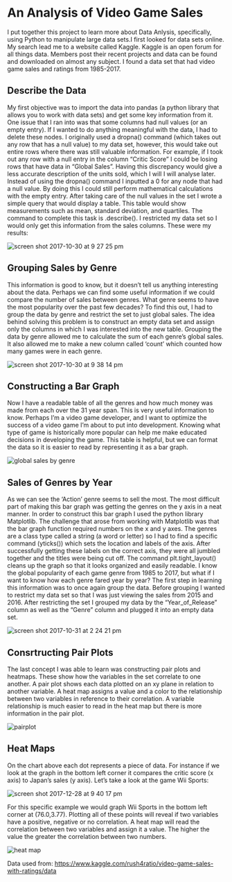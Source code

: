 # An Analysis of Video Game Sales 

I put together this project to learn more about Data Anlysis, specifically, using Python to manipulate large data sets.I first looked for data sets online.  My search lead me to a website called Kaggle.  Kaggle is an open forum for all things data.  Members post their recent projects and data can be found and downloaded on almost any subject.  I found a data set that had video game sales and ratings from 1985-2017. 

## Describe the Data
My first objective was to import the data into pandas (a python library that allows you to work with data sets) and get some key information from it.  One issue that I ran into was that some columns had null values (or an empty entry).  If I wanted to do anything meaningful with the data, I had to delete these nodes.  I originally used a dropna() command (which takes out any row that has a null value) to my data set, however, this would take out entire rows where there was still valuable information. For example, if I took out any row with a null entry in the column “Critic Score” I could be losing rows that have data in “Global Sales”.  Having this discrepancy would give a less accurate description of the units sold, which I will I will analyse later.
Instead of using the dropna() command I inputted a 0 for any node that had a null value. By doing this I could still perform mathematical calculations with the empty entry.  After taking care of the null values in the set I wrote a simple query that would display a table.  This table would show measurements such as mean, standard deviation, and quartiles.  The command to complete this task is .describe().  I restricted my data set so I would only get this information from the sales columns.  These were my results:  

![screen shot 2017-10-30 at 9 27 25 pm](https://user-images.githubusercontent.com/34482822/34427833-5902c068-ec14-11e7-94ca-1be3f91c65f1.png)

## Grouping Sales by Genre
This information is good to know, but it doesn’t tell us anything interesting about the data.  Perhaps we can find some useful information if we could compare the number of sales between genres.  What genre seems to have the most popularity over the past few decades? To find this out, I had to group the data by genre and restrict the set to just global sales.  The idea behind solving this problem is to construct an empty data set and assign only the columns in which I was interested into the new table.  Grouping the data by genre allowed me to calculate the sum of each genre’s global sales.  It also allowed me to make a new column called ‘count’ which counted how many games were in each genre.  

![screen shot 2017-10-30 at 9 38 14 pm](https://user-images.githubusercontent.com/34482822/34427862-a1b09f24-ec14-11e7-936c-b047e8277edb.png)

## Constructing a Bar Graph
Now I have a readable table of all the genres and how much money was made from each over the 31 year span.  This is very useful information to know.  Perhaps I’m a video game developer, and I want to optimize the success of a video game I’m about to put into development.  Knowing what type of game is historically more popular can help me make educated decisions in developing the game.  This table is helpful, but we can format the data so it is easier to read by representing it as a bar graph.  

![global sales by genre](https://user-images.githubusercontent.com/34482822/34427873-c824b4ba-ec14-11e7-9cce-afcc79d9bcc5.png)

## Sales of Genres by Year

As we can see the ‘Action’ genre seems to sell the most.  The most difficult part of making this bar graph was getting the genres on the y axis in a neat manner.  In order to construct this bar graph I used the python library Matplotlib. The challenge that arose from working with Matplotlib was that the bar graph function required numbers on the x and y axes.  The genres are a class type called a string (a word or letter) so I had to find a specific command (yticks()) which sets the location and labels of the axis. After successfully getting these labels on the correct axis, they were all jumbled together and the titles were being cut off.  The command plt.tight_layout() cleans up the graph so that it looks organized and easily readable. 
I know the global popularity of each game genre from 1985 to 2017, but what if I want to know how each genre fared year by year?  The first step in learning this information was to once again group the data.  Before grouping I wanted to restrict my data set so that I was just viewing the sales from 2015 and 2016.  After restricting the set I grouped my data by the “Year_of_Release” column as well as the “Genre” column and plugged it into an empty data set.  


![screen shot 2017-10-31 at 2 24 21 pm](https://user-images.githubusercontent.com/34482822/34427884-f9bb13c0-ec14-11e7-968a-99826c26428d.png)

## Consrtructing Pair Plots
The last concept I was able to learn was constructing pair plots and heatmaps.  These show how the variables in the set correlate to one another.  A pair plot shows each data plotted on an xy plane in relation to another variable.  A heat map assigns a value and a color to the relationship between two variables in reference to their correlation.  A variable relationship is much easier to read in the heat map but there is more information in the pair plot.  

![pairplot](https://user-images.githubusercontent.com/34482822/34427900-22a7b78e-ec15-11e7-9428-70f3a0a59cc9.png)

## Heat Maps
On the chart above each dot represents a piece of data.  For instance if we look at the graph in the bottom left corner it compares the critic score (x axis) to Japan’s sales (y axis).  Let’s take a look at the game Wii Sports:


![screen shot 2017-12-28 at 9 40 17 pm](https://user-images.githubusercontent.com/34482822/34428157-d04994a0-ec17-11e7-8665-b9ed12e1c8c9.png)

For this specific example we would graph Wii Sports in the bottom left corner at (76.0,3.77).  Plotting all of these points will reveal if two variables have a positive, negative or no correlation.  A heat map will read the correlation between two variables and assign it a value.  The higher the value the greater the correlation between two numbers. 

![heat map](https://user-images.githubusercontent.com/34482822/34428192-30a435d0-ec18-11e7-91c9-0b20c6f363e1.png)




Data used from: https://www.kaggle.com/rush4ratio/video-game-sales-with-ratings/data
